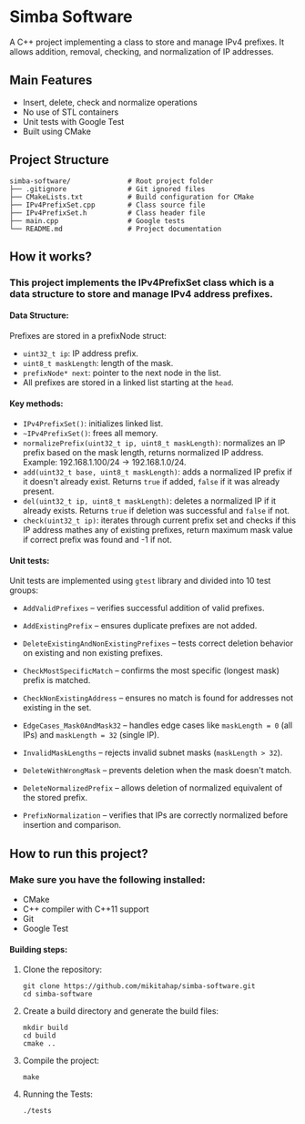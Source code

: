 # Simba Software
A C++ project implementing a class to store and manage IPv4 prefixes. It allows addition, removal, checking, and normalization of IP addresses.

## Main Features
- Insert, delete, check and normalize operations
- No use of STL containers
- Unit tests with Google Test
- Built using CMake

## Project Structure
 ```
simba-software/              # Root project folder
├── .gitignore               # Git ignored files
├── CMakeLists.txt           # Build configuration for CMake
├── IPv4PrefixSet.cpp        # Class source file
├── IPv4PrefixSet.h          # Class header file
├── main.cpp                 # Google tests
└── README.md                # Project documentation
```
## How it works?

### This project implements the IPv4PrefixSet class which is a data structure to store and manage IPv4 address prefixes.

#### Data Structure:
Prefixes are stored in a prefixNode struct:
- `uint32_t ip`: IP address prefix.
- `uint8_t maskLength`: length of the mask.
- `prefixNode* next`: pointer to the next node in the list.
- All prefixes are stored in a linked list starting at the `head`.

#### Key methods:
- `IPv4PrefixSet()`: initializes linked list.
- `~IPv4PrefixSet()`: frees all memory.
- `normalizePrefix(uint32_t ip, uint8_t maskLength)`: normalizes an IP prefix based on the mask length, returns normalized IP address. Example: 192.168.1.100/24 → 192.168.1.0/24.
- `add(uint32_t base, uint8_t maskLength)`: adds a normalized IP prefix if it doesn't already exist. Returns `true` if added, `false` if it was already present.
- `del(uint32_t ip, uint8_t maskLength)`: deletes a normalized IP if it already exists. Returns `true` if deletion was successful and `false` if not.
- `check(uint32_t ip)`: iterates through current prefix set and checks if this IP address mathes any of existing prefixes, return maximum mask value if correct prefix was found and -1 if not.
  
#### Unit tests:
Unit tests are implemented using `gtest` library and divided into 10 test groups:
- `AddValidPrefixes` – verifies successful addition of valid prefixes.

- `AddExistingPrefix` – ensures duplicate prefixes are not added.

- `DeleteExistingAndNonExistingPrefixes` – tests correct deletion behavior on existing and non existing prefixes.

- `CheckMostSpecificMatch` – confirms the most specific (longest mask) prefix is matched.

- `CheckNonExistingAddress` – ensures no match is found for addresses not existing in the set.

- `EdgeCases_Mask0AndMask32` – handles edge cases like `maskLength = 0` (all IPs) and `maskLength = 32` (single IP).

- `InvalidMaskLengths` – rejects invalid subnet masks (`maskLength > 32`).

- `DeleteWithWrongMask` – prevents deletion when the mask doesn't match.

- `DeleteNormalizedPrefix` – allows deletion of normalized equivalent of the stored prefix. 

- `PrefixNormalization` – verifies that IPs are correctly normalized before insertion and comparison.

## How to run this project?
### Make sure you have the following installed:
- CMake
- C++ compiler with C++11 support
- Git
- Google Test
#### Building steps:
1. Clone the repository:
    ```
    git clone https://github.com/mikitahap/simba-software.git
    cd simba-software
    ```
2. Create a build directory and generate the build files:
   ```
   mkdir build
   cd build
   cmake ..
   ```
3. Compile the project:
   ```
   make
   ```
4. Running the Tests:
   ```
   ./tests
   ```
